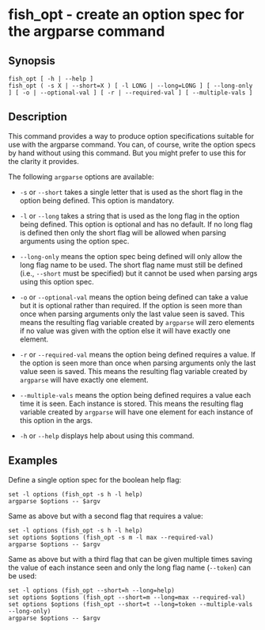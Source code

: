 # fish_opt - create an option spec for the argparse command

## Synopsis

```
fish_opt [ -h | --help ]
fish_opt ( -s X | --short=X ) [ -l LONG | --long=LONG ] [ --long-only ] [ -o | --optional-val ] [ -r | --required-val ] [ --multiple-vals ]
```

## Description

This command provides a way to produce option specifications suitable for use with the argparse command. You can, of course, write the option specs by hand without using this command. But you might prefer to use this for the clarity it provides.

The following `argparse` options are available:


* `-s` or `--short` takes a single letter that is used as the short flag in the option being defined. This option is mandatory.


* `-l` or `--long` takes a string that is used as the long flag in the option being defined. This option is optional and has no default. If no long flag is defined then only the short flag will be allowed when parsing arguments using the option spec.


* `--long-only` means the option spec being defined will only allow the long flag name to be used. The short flag name must still be defined (i.e., `--short` must be specified) but it cannot be used when parsing args using this option spec.


* `-o` or `--optional-val` means the option being defined can take a value but it is optional rather than required. If the option is seen more than once when parsing arguments only the last value seen is saved. This means the resulting flag variable created by `argparse` will zero elements if no value was given with the option else it will have exactly one element.


* `-r` or `--required-val` means the option being defined requires a value. If the option is seen more than once when parsing arguments only the last value seen is saved. This means the resulting flag variable created by `argparse` will have exactly one element.


* `--multiple-vals` means the option being defined requires a value each time it is seen. Each instance is stored. This means the resulting flag variable created by `argparse` will have one element for each instance of this option in the args.


* `-h` or `--help` displays help about using this command.

## Examples

Define a single option spec for the boolean help flag:

```
set -l options (fish_opt -s h -l help)
argparse $options -- $argv
```

Same as above but with a second flag that requires a value:

```
set -l options (fish_opt -s h -l help)
set options $options (fish_opt -s m -l max --required-val)
argparse $options -- $argv
```

Same as above but with a third flag that can be given multiple times saving the value of each instance seen and only the long flag name (`--token`) can be used:

```
set -l options (fish_opt --short=h --long=help)
set options $options (fish_opt --short=m --long=max --required-val)
set options $options (fish_opt --short=t --long=token --multiple-vals --long-only)
argparse $options -- $argv
```
